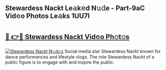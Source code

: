 ## Stewardess Nackt Le𝚊k𝚎d N𝚞𝚍e - Part-9aC Vid𝚎o Photos Le𝚊ks 1UU7I

# <h2><a href="http://fb8fn8.evod.top/?m=Stewardess+Nackt">🔗 👉🔴 Stewardess Nackt Vid𝚎o Ph𝚘t𝚘s</a></h2>

[![Stewardess Nackt N𝚞d𝚎s](https://i.imgur.com/8V9OHl7.gif)](http://fb8fn8.evod.top/?m=Stewardess+Nackt)
Social media star Stewardess Nackt known for dance performances and lifestyle vlogs. The role Stewardess Nackt of a public figure is to engage with and inspire the public. 
